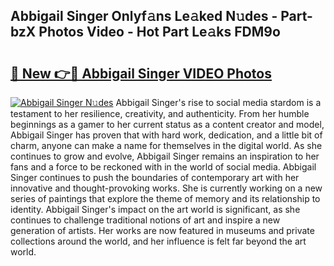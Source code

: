 ## Abbigail Singer Onlyf𝚊ns Le𝚊ked N𝚞des - Part-bzX Photos Video - Hot Part Le𝚊ks FDM9o

# <h2><a href="http://ab61833.deff.icu/?id=Abbigail+Singer">🔗 New 👉🔴 Abbigail Singer VIDEO Photos</a></h2>

[![Abbigail Singer N𝚞des](https://i.imgur.com/rIISA9y.gif)](http://ab61833.deff.icu/?id=Abbigail+Singer)
Abbigail Singer's rise to social media stardom is a testament to her resilience, creativity, and authenticity. From her humble beginnings as a gamer to her current status as a content creator and model, Abbigail Singer has proven that with hard work, dedication, and a little bit of charm, anyone can make a name for themselves in the digital world. As she continues to grow and evolve, Abbigail Singer remains an inspiration to her fans and a force to be reckoned with in the world of social media. Abbigail Singer continues to push the boundaries of contemporary art with her innovative and thought-provoking works. She is currently working on a new series of paintings that explore the theme of memory and its relationship to identity. Abbigail Singer's impact on the art world is significant, as she continues to challenge traditional notions of art and inspire a new generation of artists. Her works are now featured in museums and private collections around the world, and her influence is felt far beyond the art world.
